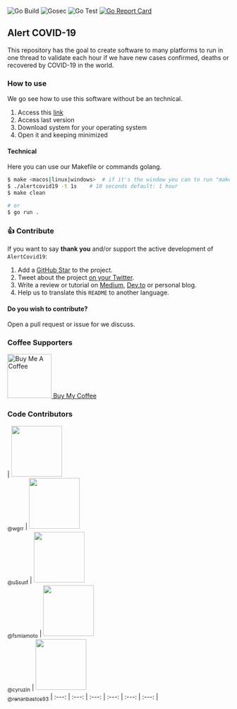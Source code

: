 ![Go Build](https://github.com/renanbastos93/alertcovid19/workflows/Go%20Build/badge.svg)
![Gosec](https://github.com/renanbastos93/alertcovid19/workflows/Gosec/badge.svg)
![Go Test](https://github.com/renanbastos93/alertcovid19/workflows/Go%20Test/badge.svg)
[![Go Report Card](https://goreportcard.com/badge/github.com/renanbastos93/alertcovid19)](https://goreportcard.com/report/github.com/renanbastos93/alertcovid19)

## Alert COVID-19
This repository has the goal to create software to many platforms to run in one thread to validate each hour if we have new cases confirmed, deaths or recovered by COVID-19 in the world.


### How to use
We go see how to use this software without be an technical.

1. Access this [link](https://github.com/renanbastos93/alertcovid19/releases)
2. Access last version
3. Download system for your operating system
4. Open it and keeping minimized

#### Technical
Here you can use our Makefile or commands golang.
```bash
$ make <macos|linux|windows>  # if it's the window you can to run "make zip"
$ ./alertcovid19 -t 1s    # 10 seconds default: 1 hour
$ make clean

# or
$ go run .
```



### 👍 Contribute
If you want to say **thank you** and/or support the active development of `AlertCovid19`:

1. Add a [GitHub Star](https://github.com/renanbastos93/alertcovid19) to the project.
2. Tweet about the project [on your Twitter](https://twitter.com/intent/tweet?text=%F0%9F%9A%80%20Alert%20COVID-19%20%E2%80%94%20was%20made%20in%20Golang%20to%20show%20push%20notification%20in%20your%20operating%20system%20with%20updates%20based%20on%20your%20geolocation).
3. Write a review or tutorial on [Medium](https://medium.com/), [Dev.to](https://dev.to/) or personal blog.
4. Help us to translate this `README` to another language.

#### Do you wish to contribute?
Open a pull request or issue for we discuss.


### Coffee Supporters
<a href="https://www.buymeacoffee.com/renanbastos93" target="_blank">
  <img src="https://images-na.ssl-images-amazon.com/images/I/41LnWYwUe4L._SX331_BO1,204,203,200_.jpg" alt="Buy Me A Coffee" height="100" > Buy My Coffee
</a> 

### Code Contributors
| [<img src="https://avatars1.githubusercontent.com/u/16732610?s=460&v=4" width="115"><br><sub>@wgrr</sub>](https://github.com/wgrr) | [<img src="https://avatars1.githubusercontent.com/u/14180225?s=460&v=4" width="115"><br><sub>@u5surf</sub>](https://github.com/u5surf) | [<img src="https://avatars0.githubusercontent.com/u/20388082?s=460&u=43d4f0f9f66f40170e10ddeb23b5cca41b5afd81&v=4" width="115"><br><sub>@fsmiamoto</sub>](https://github.com/fsmiamoto) | [<img src="https://avatars3.githubusercontent.com/u/2396581?s=460&u=2c624fe4d878b0a25589be49dc47dd9a3e6c0e43&v=4" width="115"><br><sub>@cyruzin</sub>](https://github.com/cyruzin) | [<img src="https://avatars0.githubusercontent.com/u/8202898?s=460&u=668363f7f686077bea518133e28b77d11fd4c242&v=4" width="115"><br><sub>@renanbastos93</sub>](https://github.com/renanbastos93)
| :---: |  :---: |  :---: |  :---: |  :---: |  :---: |
